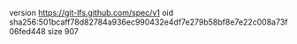 version https://git-lfs.github.com/spec/v1
oid sha256:501bcaff78d82784a936ec990432e4df7e279b58bf8e7e22c008a73f06fed448
size 907
